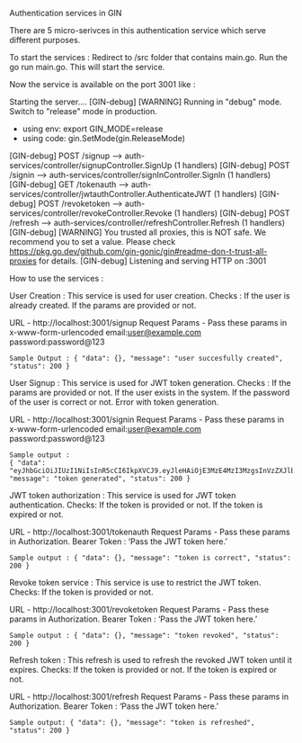 Authentication services in GIN 

There are 5 micro-serivces in this authentication service which serve different purposes. 

To start the services : 
Redirect to /src folder that contains main.go.
Run the go run main.go. This will start the service.  

Now the service is available on the port 3001 like : 

Starting the server....
[GIN-debug] [WARNING] Running in "debug" mode. Switch to "release" mode in production.
 - using env:   export GIN_MODE=release
 - using code:  gin.SetMode(gin.ReleaseMode)

[GIN-debug] POST   /signup                   --> auth-services/controller/signupController.SignUp (1 handlers)
[GIN-debug] POST   /signin                   --> auth-services/controller/signInController.SignIn (1 handlers)
[GIN-debug] GET    /tokenauth                --> auth-services/controller/jwtauthController.AuthenticateJWT (1 handlers)
[GIN-debug] POST   /revoketoken              --> auth-services/controller/revokeController.Revoke (1 handlers)
[GIN-debug] POST   /refresh                  --> auth-services/controller/refreshController.Refresh (1 handlers)
[GIN-debug] [WARNING] You trusted all proxies, this is NOT safe. We recommend you to set a value.
Please check https://pkg.go.dev/github.com/gin-gonic/gin#readme-don-t-trust-all-proxies for details.
[GIN-debug] Listening and serving HTTP on :3001

How to use the services : 

User Creation : This service is used for user creation. 
  Checks : 
    If the user is already created.
    If the params are provided or not.
  
  URL - http://localhost:3001/signup
  Request Params - Pass these params in x-www-form-urlencoded 
    email:user@example.com
    password:password@123

	Sample Output : { "data": {}, "message": "user succesfully created", "status": 200 }	

User Signup : This service is used for JWT token generation. 
  Checks : 
    If the params are provided or not.
    If the user exists in the system.
    If the password of the user is correct or not.
    Error with token generation.
  
  URL - http://localhost:3001/signin
  Request Params - Pass these params in x-www-form-urlencoded 
    email:user@example.com
    password:password@123
	
	Sample output : 
	{ "data": "eyJhbGciOiJIUzI1NiIsInR5cCI6IkpXVCJ9.eyJleHAiOjE3MzE4MzI3MzgsInVzZXJlbWFpbCI6InVzZXJAZXhhbXBsZS5jb20ifQ.mSQPvAP6L42uzdbBWhAhzUzKmJUWI97PUHycKyIkc4w", "message": "token generated", "status": 200 }
	
JWT token authorization : This service is used for JWT token authentication.
	Checks: 
    If the token is provided or not.
    If the token is expired or not.

  URL - http://localhost:3001/tokenauth
  Request Params - Pass these params in Authorization.
    Bearer Token : ‘Pass the JWT token here.’
	
	Sample output : { "data": {}, "message": "token is correct", "status": 200 }

Revoke token service : This service is use to restrict the JWT token.
  Checks: 
    If the token is provided or not.
  
  URL - http://localhost:3001/revoketoken
  Request Params - Pass these params in Authorization.
    Bearer Token : ‘Pass the JWT token here.’
	
	Sample output : { "data": {}, "message": "token revoked", "status": 200 }

Refresh token :  This refresh is used to refresh the revoked JWT token until it expires.
  Checks: 
    If the token is provided or not.
    If the token is expired or not.
  
  URL - http://localhost:3001/refresh
  Request Params - Pass these params in Authorization.
    Bearer Token : ‘Pass the JWT token here.’
  	
	Sample output: { "data": {}, "message": "token is refreshed", "status": 200 }

